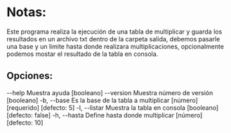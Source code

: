 # Notas:

Este programa realiza la ejecución de una tabla de multiplicar y guarda los resultados en un archivo txt dentro de la carpeta salida, debemos pasarle una base y un limite hasta donde realizara multiplicaciones, opcionalmente podemos mostar el resultado de la tabla en consola.

## Opciones:

--help     Muestra ayuda                                              [booleano]
      --version  Muestra número de versión                            [booleano]
  -b, --base     Es la base de la tabla a multiplicar
                                               [número] [requerido] [defecto: 5]
  -l, --listar   Muestra la tabla en consola         [booleano] [defecto: false]
  -h, --hasta    Define hasta donde multiplicar           [número] [defecto: 10]